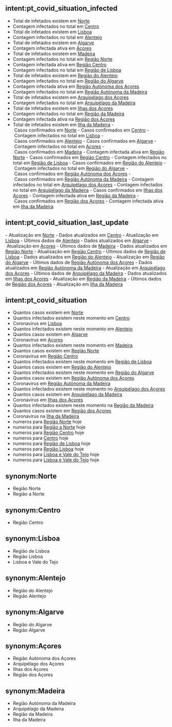 ## intent:pt_covid_situation_infected
- Total de infetados existem em [Norte](pt_country_region:Norte)
- Contagem infectados no total em [Centro](pt_country_region:Centro)
- Total de infetados existem em [Lisboa](pt_country_region:Lisboa)
- Contagem infectados no total em [Alentejo](pt_country_region:Alentejo)
- Total de infetados existem em [Algarve](pt_country_region:Algarve)
- Contagem infectada ativa em [Açores](pt_country_region:Açores)
- Total de infetados existem em [Madeira](pt_country_region:Madeira)
- Contagem infectados no total em [Região Norte](pt_country_region:Norte)
- Contagem infectada ativa em [Região Centro](pt_country_region:Centro)
- Contagem infectados no total em [Região de Lisboa](pt_country_region:Lisboa)
- Total de infetados existem em [Região do Alentejo](pt_country_region:Alentejo)
- Contagem infectados no total em [Região do Algarve](pt_country_region:Algarve)
- Contagem infectada ativa em [Região Autónoma dos Açores](pt_country_region:Açores)
- Contagem infectados no total em [Região Autónoma da Madeira](pt_country_region:Madeira)
- Total de infetados existem em [Arquipélago dos Açores](pt_country_region:Açores)
- Contagem infectados no total em [Arquipélago da Madeira](pt_country_region:Madeira)
- Total de infetados existem em [Ilhas dos Açores](pt_country_region:Açores)
- Contagem infectados no total em [Região da Madeira](pt_country_region:Madeira)
- Contagem infectada ativa na [Região dos Açores](pt_country_region:Açores)
- Total de infetados existem em [Ilha da Madeira](pt_country_region:Madeira)
- Casos confirmados em [Norte](pt_country_region:Norte)
- Casos confirmados em [Centro](pt_country_region:Centro)
- Contagem infectados no total em [Lisboa](pt_country_region:Lisboa)
- Casos confirmados em [Alentejo](pt_country_region:Alentejo)
- Casos confirmados em [Algarve](pt_country_region:Algarve)
- Contagem infectados no total em [Açores](pt_country_region:Açores)
- Casos confirmados em [Madeira](pt_country_region:Madeira)
- Contagem infectada ativa em [Região Norte](pt_country_region:Norte)
- Casos confirmados em [Região Centro](pt_country_region:Centro)
- Contagem infectados no total em [Região de Lisboa](pt_country_region:Lisboa)
- Casos confirmados em [Região do Alentejo](pt_country_region:Alentejo)
- Contagem infectados no total em [Região do Algarve](pt_country_region:Algarve)
- Casos confirmados em [Região Autónoma dos Açores](pt_country_region:Açores)
- Casos confirmados em [Região Autónoma da Madeira](pt_country_region:Madeira)
- Contagem infectados no total em [Arquipélago dos Açores](pt_country_region:Açores)
- Contagem infectados no total em [Arquipélago da Madeira](pt_country_region:Madeira)
- Casos confirmados em [Ilhas dos Açores](pt_country_region:Açores)
- Contagem infectada ativa em [Região da Madeira](pt_country_region:Madeira)
- Casos confirmados em [Região dos Açores](pt_country_region:Açores)
- Contagem infectada ativa em [Ilha da Madeira](pt_country_region:Madeira)

## intent:pt_covid_situation_last_update
- Atualização em [Norte](pt_country_region:Norte)
- Dados atualizados em [Centro](pt_country_region:Centro)
- Atualização em [Lisboa](pt_country_region:Lisboa)
- Últimos dados de [Alentejo](pt_country_region:Alentejo)
- Dados atualizados em [Algarve](pt_country_region:Algarve)
- Atualização em [Açores](pt_country_region:Açores)
- Últimos dados de [Madeira](pt_country_region:Madeira)
- Dados atualizados em [Região Norte](pt_country_region:Norte)
- Atualização em [Região Centro](pt_country_region:Centro)
- Últimos dados de [Região de Lisboa](pt_country_region:Lisboa)
- Dados atualizados em [Região do Alentejo](pt_country_region:Alentejo)
- Atualização em [Região do Algarve](pt_country_region:Algarve)
- Últimos dados de [Região Autónoma dos Açores](pt_country_region:Açores)
- Dados atualizados em [Região Autónoma da Madeira](pt_country_region:Madeira)
- Atualização em [Arquipélago dos Açores](pt_country_region:Açores)
- Últimos dados de [Arquipélago da Madeira](pt_country_region:Madeira)
- Dados atualizados em [Ilhas dos Açores](pt_country_region:Açores)
- Atualização em [Região da Madeira](pt_country_region:Madeira)
- Últimos dados de [Região dos Açores](pt_country_region:Açores)
- Atualização em [Ilha da Madeira](pt_country_region:Madeira)

## intent:pt_covid_situation
- Quantos casos existem em [Norte](pt_country_region:Norte)
- Quantos infectados existem neste momento em [Centro](pt_country_region:Centro)
- Coronavirus em [Lisboa](pt_country_region:Lisboa)
- Quantos infectados existem neste momento em [Alentejo](pt_country_region:Alentejo)
- Quantos casos existem em [Algarve](pt_country_region:Algarve)
- Coronavirus em [Açores](pt_country_region:Açores)
- Quantos infectados existem neste momento em [Madeira](pt_country_region:Madeira)
- Quantos casos existem em [Região Norte](pt_country_region:Norte)
- Coronavirus em [Região Centro](pt_country_region:Centro)
- Quantos infectados existem neste momento em [Região de Lisboa](pt_country_region:Lisboa)
- Quantos casos existem em [Região do Alentejo](pt_country_region:Alentejo)
- Quantos infectados existem neste momento em [Região do Algarve](pt_country_region:Algarve)
- Quantos casos existem em [Região Autónoma dos Açores](pt_country_region:Açores)
- Coronavirus em [Região Autónoma da Madeira](pt_country_region:Madeira)
- Quantos infectados existem neste momento no [Arquipélago dos Açores](pt_country_region:Açores)
- Quantos casos existem em [Arquipélago da Madeira](pt_country_region:Madeira)
- Coronavirus em [Ilhas dos Açores](pt_country_region:Açores)
- Quantos infectados existem neste momento na [Região da Madeira](pt_country_region:Madeira)
- Quantos casos existem em [Região dos Açores](pt_country_region:Açores)
- Coronavirus na [Ilha da Madeira](pt_country_region:Madeira)
- numeros para [Região Norte](pt_country_region:Norte) hoje
- numeros para [Região a Norte](pt_country_region:Norte) hoje
- numeros para [Região Centro](pt_country_region:Centro) hoje
- numeros para [Centro](pt_country_region:Centro) hoje
- numeros para [Região de Lisboa](pt_country_region:Lisboa) hoje
- numeros para [Região Lisboa](pt_country_region:Lisboa) hoje
- numeros para [Lisboa e Vale do Tejo](pt_country_region:Lisboa) hoje
- numeros para [Lisboa e Vale do Tejo](pt_country_region:Lisboa) hoje

## synonym:Norte
- Região Norte
- Região a Norte

## synonym:Centro
- Região Centro

## synonym:Lisboa
- Região de Lisboa
- Região Lisboa
- Lisboa e Vale do Tejo

## synonym:Alentejo
- Região do Alentejo
- Região Alentejo

## synonym:Algarve
- Região do Algarve
- Região Algarve

## synonym:Açores
- Região Autónoma dos Açores
- Arquipélago dos Açores
- Ilhas dos Açores
- Região dos Açores

## synonym:Madeira
- Região Autónoma da Madeira
- Arquipélago da Madeira
- Região da Madeira
- Ilha da Madeira